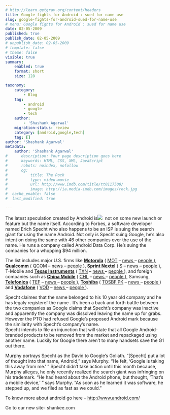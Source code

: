 ```yaml
---
# http://learn.getgrav.org/content/headers
title: Google fights for Android : sued for name use
slug: google-fights-for-android-sued-for-name-use
# menu: Google fights for Android : sued for name use
date: 02-05-2009
published: true
publish_date: 02-05-2009
# unpublish_date: 02-05-2009
# template: false
# theme: false
visible: true
summary:
    enabled: true
    format: short
    size: 128

taxonomy:
    category:
        - Blog
    tag:
        - android
        - google
        - tech
    author:
        - 'Shashank Agarwal'
    migration-status: review
    category: [android,google,tech]
    tag: []
author: 'Shashank Agarwal'
metadata:
    author: 'Shashank Agarwal'
#      description: Your page description goes here
#      keywords: HTML, CSS, XML, JavaScript
#      robots: noindex, nofollow
#      og:
#          title: The Rock
#          type: video.movie
#          url: http://www.imdb.com/title/tt0117500/
#          image: http://ia.media-imdb.com/images/rock.jpg
#  cache_enable: false
#  last_modified: true

---
```


The latest speculation created by Android is![](http://3.bp.blogspot.com/_V2JZuLkPrjQ/SfyRO7mJo-I/AAAAAAAAHU0/8AqWEpzmm3c/s320/android-logosvg.png)  not on some new launch or feature but the name itself. According to Forbes, a software developer named Erich Specht who also happens to be an ISP is suing the search giant for using the name Android. Not only is Specht suing Google, he’s also intent on doing the same with 46 other companies over the use of the name. He runs a company called Android Data Corp. He’s suing the companies for a whopping $94 million.

The list includes major U.S. firms like [**Motorola**](http://finapps.forbes.com/finapps/jsp/finance/compinfo/CIAtAGlance.jsp?tkr=MOT) ( [MOT](http://finapps.forbes.com/finapps/jsp/finance/compinfo/CIAtAGlance.jsp?tkr=MOT) – [ news ](http://search.forbes.com/search/CompanyNewsSearch?ticker=MOT) – [ people ](http://people.forbes.com/search?ticker=MOT)), [**Qualcomm**](http://finapps.forbes.com/finapps/jsp/finance/compinfo/CIAtAGlance.jsp?tkr=QCOM) ( [QCOM](http://finapps.forbes.com/finapps/jsp/finance/compinfo/CIAtAGlance.jsp?tkr=QCOM) – [ news ](http://search.forbes.com/search/CompanyNewsSearch?ticker=QCOM) – [ people ](http://people.forbes.com/search?ticker=QCOM)), [**Sprint Nextel**](http://finapps.forbes.com/finapps/jsp/finance/compinfo/CIAtAGlance.jsp?tkr=S) ( [S](http://finapps.forbes.com/finapps/jsp/finance/compinfo/CIAtAGlance.jsp?tkr=S) – [ news ](http://search.forbes.com/search/CompanyNewsSearch?ticker=S) – [ people ](http://people.forbes.com/search?ticker=S)), T-Mobile and [**Texas Instruments**](http://finapps.forbes.com/finapps/jsp/finance/compinfo/CIAtAGlance.jsp?tkr=TXN) ( [TXN](http://finapps.forbes.com/finapps/jsp/finance/compinfo/CIAtAGlance.jsp?tkr=TXN) – [ news ](http://search.forbes.com/search/CompanyNewsSearch?ticker=TXN) – [ people ](http://people.forbes.com/search?ticker=TXN)), and foreign companies such as [**China Mobile**](http://finapps.forbes.com/finapps/jsp/finance/compinfo/CIAtAGlance.jsp?tkr=CHL) ( [CHL](http://finapps.forbes.com/finapps/jsp/finance/compinfo/CIAtAGlance.jsp?tkr=CHL) – [ news ](http://search.forbes.com/search/CompanyNewsSearch?ticker=CHL) – [ people ](http://people.forbes.com/search?ticker=CHL)), Samsung, [**Telefonica**](http://finapps.forbes.com/finapps/jsp/finance/compinfo/CIAtAGlance.jsp?tkr=TEF) ( [TEF](http://finapps.forbes.com/finapps/jsp/finance/compinfo/CIAtAGlance.jsp?tkr=TEF) – [ news ](http://search.forbes.com/search/CompanyNewsSearch?ticker=TEF) – [ people ](http://people.forbes.com/search?ticker=TEF)), [**Toshiba**](http://finapps.forbes.com/finapps/jsp/finance/compinfo/CIAtAGlance.jsp?tkr=TOSBF.PK) ( [TOSBF.PK](http://finapps.forbes.com/finapps/jsp/finance/compinfo/CIAtAGlance.jsp?tkr=TOSBF.PK) – [ news ](http://search.forbes.com/search/CompanyNewsSearch?ticker=TOSBF.PK) – [ people ](http://people.forbes.com/search?ticker=TOSBF.PK)) and [**Vodafone**](http://finapps.forbes.com/finapps/jsp/finance/compinfo/CIAtAGlance.jsp?tkr=VOD) ( [VOD](http://finapps.forbes.com/finapps/jsp/finance/compinfo/CIAtAGlance.jsp?tkr=VOD) – [ news ](http://search.forbes.com/search/CompanyNewsSearch?ticker=VOD) – [ people ](http://people.forbes.com/search?ticker=VOD)).

Specht claimes that the name belonged to his 10 year old company and he has legaly registeref the name . It’s been a back and forth battle between the two companies as Google claims that Specht’s company was inactive and apparently the company was dissolved leaving the name up for grabs. However the PTO had refused Google’s proposed Android mark because the similarity with Specht’s company’s name.  
Specht intends to file an injunction that will state that all Google Android-branded products to be removed from the market and repackaged using another name. Luckily for Google there aren’t to many handsets save the G1 out there.

Murphy portrays Specht as the David to Google’s Goliath. “[Specht] put a lot of thought into that name, Android,” says Murphy. “He felt, ‘Google is taking this away from me.’ ” Specht didn’t take action until this month because, Murphy alleges, he only recently realized the search giant was infringing on his trademark. “He had heard about the Android phone, but thought, ‘That’s a mobile device,’ ” says Murphy. “As soon as he learned it was software, he stepped up, and we filed as fast as we could.”

To know more about android go here – <http://www.android.com/>

Go to our new site- shankee.com

